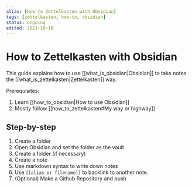 ```yaml
---
alias: [How to Zettelkasten with Obsidian]
tags: [zettelkasten, how-to, obsidian]
status: ongoing
edited: 2021-10-10
---
```


# How to Zettelkasten with Obsidian
This guide explains how to use [[what_is_obsidian|Obsidian]] to take notes the [[what_is_zettelkasten|Zettelkasten]] way.

Prerequisites:
1. Learn [[how_to_obsidian|How to use Obsidian]]
2. Mostly follow [[how_to_zettelkasten#My way or highway]]

## Step-by-step
1. Create a folder
2. Open Obsidian and set the folder as the vault
3. Create a folder (if necessary)
4. Create a note
5. Use markdown syntax to write down notes
6. Use `[[alias or filename]]` to backlink to another note.
7. (Optional) Make a Github Repository and push